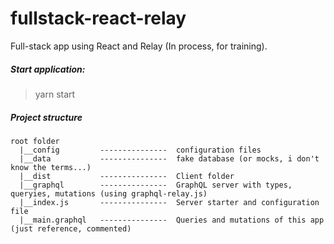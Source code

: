 # fullstack-react-relay
Full-stack app using React and Relay
(In process, for training).

##### Start application:

> yarn start

##### Project structure

```
root folder
  |__config         ---------------  configuration files
  |__data           ---------------  fake database (or mocks, i don't know the terms...)
  |__dist           ---------------  Client folder
  |__graphql        ---------------  GraphQL server with types, queryies, mutations (using graphql-relay.js)
  |__index.js       ---------------  Server starter and configuration file
  |__main.graphql   ---------------  Queries and mutations of this app (just reference, commented)
```